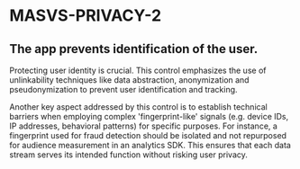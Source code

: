 # MASVS-PRIVACY-2

## The app prevents identification of the user.

Protecting user identity is crucial. This control emphasizes the use of unlinkability techniques like data abstraction, anonymization and pseudonymization to prevent user identification and tracking.

Another key aspect addressed by this control is to establish technical barriers when employing complex 'fingerprint-like' signals (e.g. device IDs, IP addresses, behavioral patterns) for specific purposes. For instance, a fingerprint used for fraud detection should be isolated and not repurposed for audience measurement in an analytics SDK. This ensures that each data stream serves its intended function without risking user privacy.